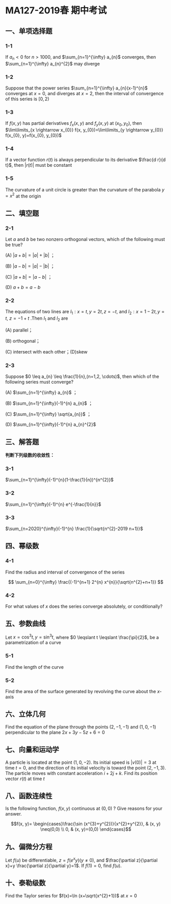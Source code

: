 # MA127-2019春 期中考试

## 一、单项选择题

### 1-1

If $a_{n}<0$ for $n>1000$, and $\sum_{n=1}^{\infty} a_{n}$ converges, then $\sum_{n=1}^{\infty} a_{n}^{2}$ may diverge

### 1-2

Suppose that the power series $\sum_{n=1}^{\infty} a_{n}(x-1)^{n}$ converges at $x=0$, and diverges at $x=2$,  then the interval of convergence of this series is $[0,2)$

### 1-3

If $f(x, y)$ has partial derivatives $f_{x}(x, y)$ and $f_{y}(x, y)$ at $(x_{0}, y_{0})$, then $\lim\limits_{x \rightarrow x_{0}} f(x, y_{0})=\lim\limits_{y \rightarrow y_{0}} f(x_{0}, y)=f(x_{0}, y_{0})$

### 1-4

If a vector function $r(t)$ is always perpendicular to its derivative $\frac{d r}{d t}$, then $|r(t)|$ must be constant

### 1-5

The curvature of a unit circle is greater than the curvature of the parabola $y=x^{2}$ at the origin

## 二、填空题

### 2-1

Let $a$ and $b$ be two nonzero orthogonal vectors, which of the following must be true?

(A) $|a+b|=|a|+|b|$ ；

(B) $|a-b|=|a|-|b|$ ；

(C) $|a+b|=|a-b|$ ；

(D) $a+b=a-b$

### 2-2

The equations of two lines are $l_{1}: x=t, y=2 t, z=-t$, and $l_{2}: x=1-2 t, y=t$,  $z=-1+t$ .Then $l_{1}$ and $l_{2}$ are

(A) parallel；

(B) orthogonal；

(C) intersect with each other；(D)skew

### 2-3

Suppose $0 \leq a_{n} \leq \frac{1}{n},(n=1,2, \cdots)$, then which of the following series must converge?

(A) $\sum_{n=1}^{\infty} a_{n}$ ；

(B) $\sum_{n=1}^{\infty}(-1)^{n} a_{n}$ ；

(C) $\sum_{n=1}^{\infty} \sqrt{a_{n}}$ ；

(D) $\sum_{n=1}^{\infty}(-1)^{n} a_{n}^{2}$

## 三、解答题

**判断下列级数的收敛性：**

### 3-1

$\sum_{n=1}^{\infty}(-1)^{n}(1-\frac{1}{n})^{n^{2}}$

### 3-2

$\sum_{n=1}^{\infty}(-1)^{n} e^{-\frac{1}{n}}$

### 3-3

$\sum_{n=2020}^{\infty}(-1)^{n} \frac{1}{\sqrt{n^{2}-2019 n+1}}$

## 四、幂级数

### 4-1

Find the radius and interval of convergence of the series

$$
\sum_{n=0}^{\infty} \frac{(-1)^{n+1} 2^{n} x^{n}}{\sqrt{n^{2}+n+1}}
$$

### 4-2

For what values of $x$ does the series converge absolutely, or conditionally?

## 五、参数曲线

Let $x=\cos ^{3} t, y=\sin ^{3} t$, where $0 \leqslant t \leqslant \frac{\pi}{2}$, be a parametrization of a curve

### 5-1

Find the length of the curve

### 5-2

Find the area of the surface generated by revolving the curve about the $x$-axis

## 六、立体几何

Find the equation of the plane through the points $(2,-1,-1)$ and $(1,0,-1)$ perpendicular to the plane $2 x+3 y-5 z+6=0$

## 七、向量和运动学

A particle is located at the point $(1,0,-2)$. Its initial speed is $|v(0)|=3$ at time $t=0$, and the direction of its initial velocity is toward the point $(2,-1,3)$. The particle moves with constant acceleration $i+2 j+k$. Find its position vector $r(t)$ at time $t$

## 八、函数连续性

Is the following function, $f(x, y)$ continuous at $(0,0)$ ? Give reasons for your answer.

$$f(x, y)= \begin{cases}\frac{\sin (x^{3}+y^{2})}{x^{2}+y^{2}}, & (x, y) \neq(0,0) \\ 0, & (x, y)=(0,0) \end{cases}$$

## 九、偏微分方程

Let $f(u)$ be differentiable, $z=f(e^{x} y)(y \neq 0)$, and $\frac{\partial z}{\partial x}+y \frac{\partial z}{\partial y}=1$. If $f(1)=0$, find $f(u)$.

## 十、泰勒级数

Find the Taylor series for $f(x)=\ln (x+\sqrt{x^{2}+1})$ at $x=0$


